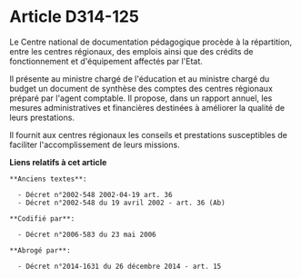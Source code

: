 # Article D314-125

Le Centre national de documentation pédagogique procède à la répartition, entre les centres régionaux, des emplois ainsi que
des crédits de fonctionnement et d'équipement affectés par l'Etat.

Il présente au ministre chargé de l'éducation et au ministre chargé du budget un document de synthèse des comptes des centres
régionaux préparé par l'agent comptable. Il propose, dans un rapport annuel, les mesures administratives et financières
destinées à améliorer la qualité de leurs prestations.

Il fournit aux centres régionaux les conseils et prestations susceptibles de faciliter l'accomplissement de leurs missions.

**Liens relatifs à cet article**

	**Anciens textes**:

	  - Décret n°2002-548 2002-04-19 art. 36
	  - Décret n°2002-548 du 19 avril 2002 - art. 36 (Ab)

	**Codifié par**:

	  - Décret n°2006-583 du 23 mai 2006

	**Abrogé par**:

	  - Décret n°2014-1631 du 26 décembre 2014 - art. 15
